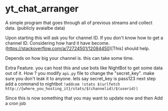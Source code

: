 # yt_chat_arranger
A simple program that goes through all of previous streams and collect data. (publicly avaialbe data)

Upon starting this will ask you for channel ID. 
If you don't know how to get a channel ID. Considering how hard it have become. (https://stackoverflow.com/a/72724501/12084450)[This] should help.

Depends on how big your channel is. this can take some time. 

Extra Feature. 
you can host this and use bots like NightBot to get some data out of it. 
How ? 
you modify `api.py` file to change the "secret_key". make sure you don't leak it to anyone.
lets say secret_key is pass123
next step add a command to nightbot
`!addcom !stats $(urlfetch http://{where_you_hosting_it}/stats/$(channelid)/$(userid))`

Since this is now something that you may want to update now and then 
Add a cron job 
